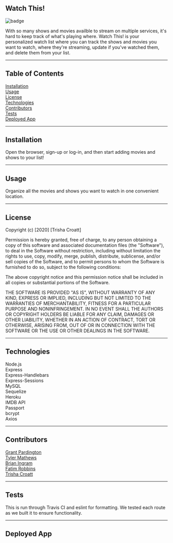 ## Watch This!

![badge](https://img.shields.io/badge/license--green)

With so many shows and movies availble to stream on multiple services, it's hard to keep track of what's playing where. Watch This! is your personalized watch list where you can track the shows and movies you want to watch, where they're streaming, update if you've watched them, and delete them from your list. 

---

## Table of Contents
[Installation](#installation)\
[Usage](#usage)\
[License](#license)\
[Technologies](#technologies)\
[Contributors](#contributors)\
[Tests](#tests)\
[Deployed App](#deployed)

---

## Installation
Open the browser, sign-up or log-in, and then start adding movies and shows to your list! 

---

## Usage
Organize all the movies and shows you want to watch in one convenient location.

---

## License

Copyright (c) [2020] [Trisha Croatt]

Permission is hereby granted, free of charge, to any person obtaining a copy
of this software and associated documentation files (the "Software"), to deal
in the Software without restriction, including without limitation the rights
to use, copy, modify, merge, publish, distribute, sublicense, and/or sell
copies of the Software, and to permit persons to whom the Software is
furnished to do so, subject to the following conditions:

The above copyright notice and this permission notice shall be included in all
copies or substantial portions of the Software.

THE SOFTWARE IS PROVIDED "AS IS", WITHOUT WARRANTY OF ANY KIND, EXPRESS OR
IMPLIED, INCLUDING BUT NOT LIMITED TO THE WARRANTIES OF MERCHANTABILITY,
FITNESS FOR A PARTICULAR PURPOSE AND NONINFRINGEMENT. IN NO EVENT SHALL THE
AUTHORS OR COPYRIGHT HOLDERS BE LIABLE FOR ANY CLAIM, DAMAGES OR OTHER
LIABILITY, WHETHER IN AN ACTION OF CONTRACT, TORT OR OTHERWISE, ARISING FROM,
OUT OF OR IN CONNECTION WITH THE SOFTWARE OR THE USE OR OTHER DEALINGS IN THE
SOFTWARE.

---

## Technologies
Node.js\
Express\
Express-Handlebars\
Express-Sessions\
MySQL\
Sequelize\
Heroku\
IMDB API\
Passport\
bcrypt\
Axios  

---

## Contributors 

[Grant Pardington](https://github.com/gpardington)\
[Tyler Mathews](https://github.com/mrmathews08)\
[Brian Ingram](https://github.com/ingrambc)\
[Fatim Robbins](https://github.com/Melodie15)\
[Trisha Croatt](https://github.com/TLCroatt)

---

## Tests
This is run through Travis CI and eslint for formatting. We tested each route as we built it to ensure functionality.

---

## Deployed App

